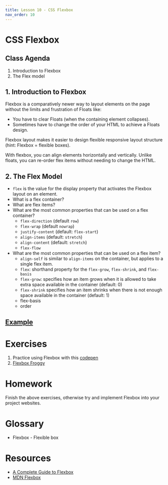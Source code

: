 ```yaml
---
title: Lesson 10 - CSS Flexbox
nav_order: 10
---
```


# CSS Flexbox

## Class Agenda

1. Introduction to Flexbox
1. The Flex model

## 1. Introduction to Flexbox

Flexbox is a comparatively newer way to layout elements on the page without the limits and frustration of Floats like:

- You have to clear Floats (when the containing element collapses).
- Sometimes have to change the order of your HTML to achieve a Floats design.

Flexbox layout makes it easier to design flexible responsive layout structure (hint: Flexbox = flexible boxes).

With flexbox, you can align elements horizontally and vertically. Unlike floats, you can re-order flex items without needing to change the HTML.

## 2. The Flex Model

- `flex` is the value for the display property that activates the Flexbox layout on an element.
- What is a flex container?
- What are flex items?
- What are the most common properties that can be used on a flex container?
  - `flex-direction` (default `row`)
  - `flex-wrap` (default `nowrap`)
  - `justify-content` (default: `flex-start`)
  - `align-items` (default: `stretch`)
  - `align-content` (default: `stretch`)
  - `flex-flow`
- What are the most common properties that can be used on a flex item?
  - `align-self` is similar to `align-items` on the container, but applies to a single flex item.
  - `flex`: shorthand property for the `flex-grow`, `flex-shrink`, and `flex-basis`
  - `flex-grow`: specifies how an item grows when it is allowed to take extra space available in the container (default: 0)
  - `flex-shrink` specifies how an item shrinks when there is not enough space available in the container (default: 1)
  - flex-basis
  - order

## [Example](https://codepen.io/redi-school/pen/eYPJzRY)

# Exercises

1. Practice using Flexbox with this [codepen](https://codepen.io/redi-school/pen/jOeWrvj)
2. [Flexbox Froggy](https://flexboxfroggy.com/)

# Homework

Finish the above exercises, otherwise try and implement Flexbox into your project websites.

# Glossary

- Flexbox - Flexible box

# Resources

- [A Complete Guide to Flexbox](https://css-tricks.com/snippets/css/a-guide-to-flexbox/)
- [MDN Flexbox](https://developer.mozilla.org/en-US/docs/Learn/CSS/CSS_layout/Flexbox)
